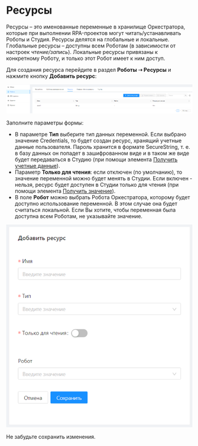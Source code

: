 # Ресурсы

Ресурсы – это именованные переменные в хранилище Оркестратора, которые при выполнении RPA-проектов могут читать/устанавливать Роботы и Студия. Ресурсы делятся на глобальные и локальные. Глобальные ресурсы – доступны всем Роботам (в зависимости от настроек *чтение/запись*). Локальные ресурсы привязаны к конкретному Роботу, и только этот Робот имеет к ним доступ.

Для создания ресурса перейдите в раздел **Роботы ➝ Ресурсы** и нажмите кнопку **Добавить ресурс**:

![](<../../.gitbook/assets/0 (15)>)

Заполните параметры формы:

* В параметре **Тип** выберите тип данных переменной. Если выбрано значение Сredentials, то будет создан ресурс, хранящий учетные данные пользователя. Пароль хранится в формате SecureString, т. е. в базу данных он попадет в зашифрованном виде и в таком же виде будет передаваться в Студию (при помощи элемента [Получить учетные данные](https://docs.primo-rpa.ru/primo-rpa/g_elements/osnovnye-elementy/orkestrator/els_assets/el_orch_getcredentials)).
* Параметр **Только для чтения**: если отключен (по умолчанию), то значение переменной можно будет менять в Студии. Если включен - нельзя, ресурс будет доступен в Студии только для чтения (при помощи элемента [Получить значение](https://docs.primo-rpa.ru/primo-rpa/g_elements/osnovnye-elementy/orkestrator/els_assets/el_orch_getvalue)).
* В поле **Робот** можно выбрать Робота Оркестратора, которому будет доступно использование переменной. В этом случае она будет считаться локальной. Если Вы хотите, чтобы переменная была доступна всем Роботам, не указывайте значение.

![](<../../.gitbook/assets/Добавление ресурса.png>)

Не забудьте сохранить изменения.
